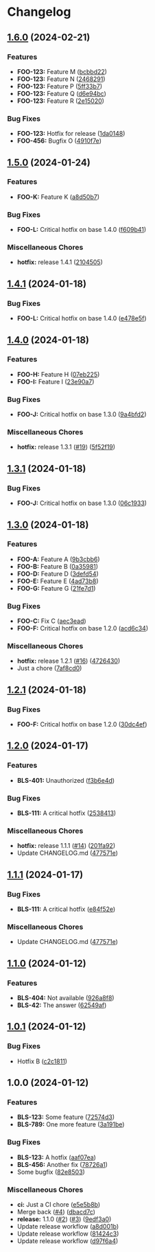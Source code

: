 # Changelog

## [1.6.0](https://github.com/sknuelltt/release-test/compare/v1.5.0...v1.6.0) (2024-02-21)


### Features

* **FOO-123:** Feature M ([bcbbd22](https://github.com/sknuelltt/release-test/commit/bcbbd223807eb768b1919d645add19f999dd9c0f))
* **FOO-123:** Feature N ([2468291](https://github.com/sknuelltt/release-test/commit/2468291881f2fa634a1838f54c770a7be5b58ef9))
* **FOO-123:** Feature P ([5ff33b7](https://github.com/sknuelltt/release-test/commit/5ff33b785f25849e96b6d3e149c105276faabd93))
* **FOO-123:** Feature Q ([d6e94bc](https://github.com/sknuelltt/release-test/commit/d6e94bc6577165b9347bbee34c14a987055756e5))
* **FOO-123:** Feature R ([2e15020](https://github.com/sknuelltt/release-test/commit/2e150202e974d64beb3da3379d68a082fbea71fc))


### Bug Fixes

* **FOO-123:** Hotfix for release ([1da0148](https://github.com/sknuelltt/release-test/commit/1da01485d2f9497e55219ea92e89d245d25b95b9))
* **FOO-456:** Bugfix O ([4910f7e](https://github.com/sknuelltt/release-test/commit/4910f7e1382ee154a702feb68f566a1c6e95b5da))

## [1.5.0](https://github.com/sknuelltt/release-test/compare/v1.4.0...v1.5.0) (2024-01-24)


### Features

* **FOO-K:** Feature K ([a8d50b7](https://github.com/sknuelltt/release-test/commit/a8d50b78670ecacc7d7796bca25cba1d14fe15c9))


### Bug Fixes

* **FOO-L:** Critical hotfix on base 1.4.0 ([f609b41](https://github.com/sknuelltt/release-test/commit/f609b412ec8fbabc27b84213fb84620d22800eda))


### Miscellaneous Chores

* **hotfix:** release 1.4.1 ([2104505](https://github.com/sknuelltt/release-test/commit/2104505399ae25ba87950ecf15b50ea9b93ed855))

## [1.4.1](https://github.com/sknuelltt/release-test/compare/v1.4.0...v1.4.1) (2024-01-18)


### Bug Fixes

* **FOO-L:** Critical hotfix on base 1.4.0 ([e478e5f](https://github.com/sknuelltt/release-test/commit/e478e5f97ef3df587cd9a57e827b6f354dca324c))

## [1.4.0](https://github.com/sknuelltt/release-test/compare/v1.3.0...v1.4.0) (2024-01-18)


### Features

* **FOO-H:** Feature H ([07eb225](https://github.com/sknuelltt/release-test/commit/07eb225a3a41cb82ceb2a0aeadc74d878e03be9c))
* **FOO-I:** Feature I ([23e90a7](https://github.com/sknuelltt/release-test/commit/23e90a7126f5630903fb77b8ff940d8fa39a14de))


### Bug Fixes

* **FOO-J:** Critical hotfix on base 1.3.0 ([9a4bfd2](https://github.com/sknuelltt/release-test/commit/9a4bfd2594e752ddf7415a8134cfb50c56f39b43))


### Miscellaneous Chores

* **hotfix:** release 1.3.1 ([#19](https://github.com/sknuelltt/release-test/issues/19)) ([5f52f19](https://github.com/sknuelltt/release-test/commit/5f52f19c48060245f736115bd4ce7b2b274edf1e))

## [1.3.1](https://github.com/sknuelltt/release-test/compare/v1.3.0...v1.3.1) (2024-01-18)


### Bug Fixes

* **FOO-J:** Critical hotfix on base 1.3.0 ([06c1933](https://github.com/sknuelltt/release-test/commit/06c1933aa5e212b00d746835190f151ad096bfb6))

## [1.3.0](https://github.com/sknuelltt/release-test/compare/v1.2.0...v1.3.0) (2024-01-18)


### Features

* **FOO-A:** Feature A ([9b3cbb6](https://github.com/sknuelltt/release-test/commit/9b3cbb67d8a10947c778e861248fefae0501c4e2))
* **FOO-B:** Feature B ([0a35981](https://github.com/sknuelltt/release-test/commit/0a35981811d65291ccb38f53e878cd24e9f3da39))
* **FOO-D:** Feature D ([3defd54](https://github.com/sknuelltt/release-test/commit/3defd545a844b3b9dcc285cb10908b600c6b35d7))
* **FOO-E:** Feature E ([4ad73b8](https://github.com/sknuelltt/release-test/commit/4ad73b8600e65265c92984eac1cfb2c4c3a4fff5))
* **FOO-G:** Feature G ([21fe7d1](https://github.com/sknuelltt/release-test/commit/21fe7d11e6732b9a50de20ba7257b6a8b147a80b))


### Bug Fixes

* **FOO-C:** Fix C ([aec3ead](https://github.com/sknuelltt/release-test/commit/aec3eade834e13e09fb6ed620757971a6d97ccb2))
* **FOO-F:** Critical hotfix on base 1.2.0 ([acd6c34](https://github.com/sknuelltt/release-test/commit/acd6c34829b8bcf4884e2ad976cb74f84c49c665))


### Miscellaneous Chores

* **hotfix:** release 1.2.1 ([#16](https://github.com/sknuelltt/release-test/issues/16)) ([4726430](https://github.com/sknuelltt/release-test/commit/4726430255b256f849b219e5ff7bf49a00e815d5))
* Just a chore ([7af8cd0](https://github.com/sknuelltt/release-test/commit/7af8cd060dbaaafdc874a4164481a048f0242847))

## [1.2.1](https://github.com/sknuelltt/release-test/compare/v1.2.0...v1.2.1) (2024-01-18)


### Bug Fixes

* **FOO-F:** Critical hotfix on base 1.2.0 ([30dc4ef](https://github.com/sknuelltt/release-test/commit/30dc4ef95c71daf75a8779d4c54d735cc2c97ad0))

## [1.2.0](https://github.com/sknuelltt/release-test/compare/v1.1.0...v1.2.0) (2024-01-17)


### Features

* **BLS-401:** Unauthorized ([f3b6e4d](https://github.com/sknuelltt/release-test/commit/f3b6e4d3114a6ccc8cc3c8c289dbd8a739b7a566))


### Bug Fixes

* **BLS-111:** A critical hotfix ([2538413](https://github.com/sknuelltt/release-test/commit/2538413a89d09092383badf0814f6d0a7f07b1c2))


### Miscellaneous Chores

* **hotfix:** release 1.1.1 ([#14](https://github.com/sknuelltt/release-test/issues/14)) ([201fa92](https://github.com/sknuelltt/release-test/commit/201fa925479d9d7c132627572045d451ea9e4049))
* Update CHANGELOG.md ([477571e](https://github.com/sknuelltt/release-test/commit/477571e8bc0ad6262d82a52bedf72fc954c1a64e))

## [1.1.1](https://github.com/sknuelltt/release-test/compare/v1.1.0...v1.1.1) (2024-01-17)


### Bug Fixes

* **BLS-111:** A critical hotfix ([e84f52e](https://github.com/sknuelltt/release-test/commit/e84f52ef6bf049d86c7c438fbeac9ca3974aa1b9))


### Miscellaneous Chores

* Update CHANGELOG.md ([477571e](https://github.com/sknuelltt/release-test/commit/477571e8bc0ad6262d82a52bedf72fc954c1a64e))

## [1.1.0](https://github.com/sknuelltt/release-test/compare/v1.0.1...v1.1.0) (2024-01-12)


### Features

* **BLS-404:** Not available ([926a8f8](https://github.com/sknuelltt/release-test/commit/926a8f836bad4dd377c3c2c00b68599f705f99b4))
* **BLS-42:** The answer ([62549af](https://github.com/sknuelltt/release-test/commit/62549afb3607f3573581fc46dc92fee234ab9db0))

## [1.0.1](https://github.com/sknuelltt/release-test/compare/v1.0.0...v1.0.1) (2024-01-12)


### Bug Fixes

* Hotfix B ([c2c1811](https://github.com/sknuelltt/release-test/commit/c2c18111c49f713e6aa9948f36efee7313428007))

## 1.0.0 (2024-01-12)


### Features

* **BLS-123:** Some feature ([72574d3](https://github.com/sknuelltt/release-test/commit/72574d37937f8297307ce7f38326351e8640bac8))
* **BLS-789:** One more feature ([3a191be](https://github.com/sknuelltt/release-test/commit/3a191be4fbb659f428b20514cb1cfd39b7f7d0d0))


### Bug Fixes

* **BLS-123:** A hotfix ([aaf07ea](https://github.com/sknuelltt/release-test/commit/aaf07ea56eb0b92ee769afa26885b80fad65e280))
* **BLS-456:** Another fix ([78726a1](https://github.com/sknuelltt/release-test/commit/78726a12c1e749f992b36e37cdc7751ccbe5703d))
* Some bugfix ([82e8503](https://github.com/sknuelltt/release-test/commit/82e850397e5524d1809ee91f89d4ea2bcaf28cf1))


### Miscellaneous Chores

* **ci:** Just a CI chore ([e5e5b8b](https://github.com/sknuelltt/release-test/commit/e5e5b8b485f7aa903e299f079d8e17a51ec2ebca))
* Merge back ([#4](https://github.com/sknuelltt/release-test/issues/4)) ([dbacd7c](https://github.com/sknuelltt/release-test/commit/dbacd7c27245906cf0fe9ae80e99a50cf959bdc8))
* **release:** 1.1.0 ([#2](https://github.com/sknuelltt/release-test/issues/2)) ([#3](https://github.com/sknuelltt/release-test/issues/3)) ([9edf3a0](https://github.com/sknuelltt/release-test/commit/9edf3a05bce4fa099a4c6744350c743eb6263fca))
* Update release workflow ([a8d001b](https://github.com/sknuelltt/release-test/commit/a8d001bffb7f6dbf5bcea04897df5c568a4f9cfb))
* Update release workflow ([81424c3](https://github.com/sknuelltt/release-test/commit/81424c3f6e85790338eb5e12d34ddee9cf4c4a5d))
* Update release workflow ([d97f6a4](https://github.com/sknuelltt/release-test/commit/d97f6a4c94ec2eecfb0964d5fccdf8268837323b))
